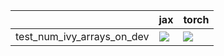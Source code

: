 |                            | jax                                                                                                                                                                    | torch                                                                                                                                                                  |
|:---------------------------|:-----------------------------------------------------------------------------------------------------------------------------------------------------------------------|:-----------------------------------------------------------------------------------------------------------------------------------------------------------------------|
| test_num_ivy_arrays_on_dev | <a href="https://github.com/unifyai/ivy/actions/runs/3602947825" rel="noopener noreferrer" target="_blank"><img src=https://img.shields.io/badge/-success-success></a> | <a href="https://github.com/unifyai/ivy/actions/runs/3602947825" rel="noopener noreferrer" target="_blank"><img src=https://img.shields.io/badge/-success-success></a> |